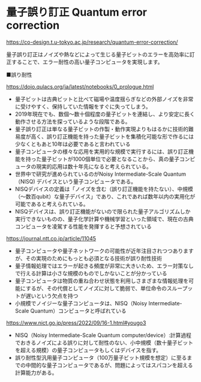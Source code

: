 # 量子誤り訂正 Quantum error correction

https://co-design.t.u-tokyo.ac.jp/research/quantum-error-correction/

量子誤り訂正はノイズや熱などによって生じる量子ビットのエラーを高効率に訂正することで、エラー耐性の高い量子コンピュータを実現します。

■誤り耐性

https://dojo.qulacs.org/ja/latest/notebooks/0_prologue.html

- 量子ビットは古典ビットと比べて磁場や温度揺らぎなどの外部ノイズを非常に受けやすく、保持していた情報をすぐに失ってしまう。
- 2019年現在でも、数個〜数十個程度の量子ビットを連結し、より安定に長く動作させる方法を探っているような段階である。
- 量子誤り訂正は単なる量子ビットの作製・動作実現よりもはるかに技術的難易度が高く、誤り訂正機能を持った量子ビットを集積化可能な形で作るには少なくともあと10年は必要であると言われている
- 量子コンピュータの様々な応用を実用的な規模で実行するには、誤り訂正機能を持った量子ビットが1000個単位で必要となることから、真の量子コンピュータの現実的応用は数十年先になると考えられている。
- 世界中で研究が進められているのがNoisy Intermediate-Scale Quantum （NISQ) デバイスという量子コンピュータである。
- NISQデバイスの定義は「ノイズを含む（誤り訂正機能を持たない）、中規模（〜数百qubit）な量子デバイス」であり、これであれば数年以内の実用化が可能であると考えられている。
- NISQデバイスは、誤り訂正機能がないので限られた量子アルゴリズムしか実行できないものの、量子化学計算や機械学習といった領域で、現在の古典コンピュータを凌駕する性能を発揮すると予想されている

https://journal.ntt.co.jp/article/11045

- 量子コンピュータや量子ネットワークの可能性が近年注目されつつありますが、その実現のためにもっとも必須となる技術が誤り耐性技術
- 量子情報処理ではエラーが起きる頻度が非常に大きいため、エラー対策なしで行える計算は小さな規模のものでしかないことが分かっている
- 量子コンピュータは物質の重ね合わせ状態を利用しさまざまな情報処理を可能にするが、その代償としてノイズに対して脆弱で、単位命令のスループットが遅いという欠点を持つ
- 小規模でノイジーな量子コンピュータは、NISQ（Noisy Intermediate-Scale Quantum）コンピュータと呼ばれている

https://www.nict.go.jp/press/2022/09/16-1.html#yougo3

- NISQ（Noisy Intermediate-Scale Quantum computer/device）:計算過程でおきるノイズによる誤りに対して耐性のない、小中規模（数十量子ビットを超える規模）の量子コンピュータもしくはデバイスを指す。
- 誤り耐性型汎用量子コンピュータ（100万量子ビット規模を想定）に至るまでの中間的な量子コンピュータであるが、問題によってはスパコンを超える計算能力がある。
